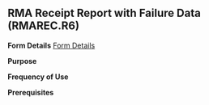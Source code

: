 ## RMA Receipt Report with Failure Data (RMAREC.R6)
<PageHeader />

**Form Details**
[Form Details](../RMAREC-R6-1/README.md)

**Purpose**

**Frequency of Use**

**Prerequisites**

<badge text= "Version 8.10.57 " vertical="middle" />

<PageFooter />
